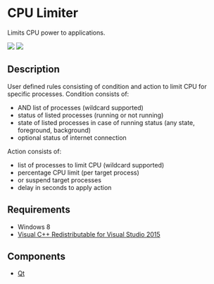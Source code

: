 # CPU Limiter

Limits CPU power to applications.

![](http://martink.cz/sites/default/files/inline-images/cpu-limiter-mainwindow.png)
![](http://martink.cz/sites/default/files/inline-images/cpu-limiter-rule.png)

## Description
User defined rules consisting of condition and action to limit CPU for specific processes. Condition consists of:
* AND list of processes (wildcard supported)
* status of listed processes (running or not running)
* state of listed processes in case of running status (any state, foreground, background)
* optional status of internet connection

Action consists of:
* list of processes to limit CPU (wildcard supported)
* percentage CPU limit (per target process)
* or suspend target processes
* delay in seconds to apply action

## Requirements
* Windows 8
* [Visual C++ Redistributable for Visual Studio 2015](https://www.microsoft.com/download/details.aspx?id=48145)

## Components
* [Qt](https://www.qt.io/)
